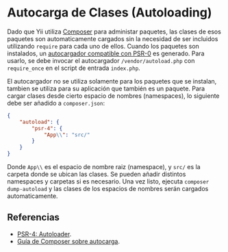 # Autocarga de Clases (Autoloading)

Dado que Yii utiliza [Composer](https://getcomposer.org/) para administar paquetes, las clases de esos paquetes son automaticamente
cargados sin la necesidad de ser incluidos utilizando `require` para cada uno de ellos. Cuando los paquetes son instalados,
un [autocargador compatible con PSR-0](https://www.php-fig.org/psr/psr-4/) es generado. Para usarlo,
se debe invocar el autocargador `/vendor/autoload.php` con `require_once` en el script de entrada `index.php`.

El autocargador no se utiliza solamente para los paquetes que se instalan, tambien se utiliza para su aplicación que también es un paquete.
Para cargar clases desde cierto espacio de nombres (namespaces), lo siguiente debe ser añadido a `composer.json`:

```json
{
    "autoload": {
        "psr-4": {
            "App\\": "src/"
        }
    }
}
```

Donde `App\\` es el espacio de nombre raiz (namespace), y `src/` es la carpeta donde se ubican las clases. Se pueden añadir distintos namespaces y carpetas si es necesario.
Una vez listo, ejecuta `composer dump-autoload` y las clases de los espacios de nombres serán cargados automaticamente.


## Referencias

- [PSR-4: Autoloader](https://www.php-fig.org/psr/psr-4/).
- [Guía de Composer sobre autocarga](https://getcomposer.org/doc/01-basic-usage.md#autoloading).
